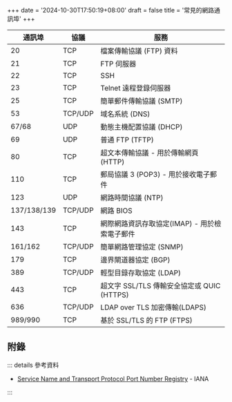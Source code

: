 +++
date = '2024-10-30T17:50:19+08:00'
draft = false
title = '常見的網路通訊埠'
+++


| 通訊埠      | 協議    | 服務                                          |
| ----------- | ------- | --------------------------------------------- |
| 20          | TCP     | 檔案傳輸協議 (FTP) 資料                       |
| 21          | TCP     | FTP 伺服器                                    |
| 22          | TCP     | SSH                                           |
| 23          | TCP     | Telnet 遠程登錄伺服器                         |
| 25          | TCP     | 簡單郵件傳輸協議 (SMTP)                       |
| 53          | TCP/UDP | 域名系統 (DNS)                                |
| 67/68       | UDP     | 動態主機配置協議 (DHCP)                       |
| 69          | UDP     | 普通 FTP (TFTP)                               |
| 80          | TCP     | 超文本傳輸協議 - 用於傳輸網頁 (HTTP)          |
| 110         | TCP     | 郵局協議 3 (POP3) - 用於接收電子郵件          |
| 123         | UDP     | 網路時間協議 (NTP)                            |
| 137/138/139 | TCP/UDP | 網路 BIOS                                     |
| 143         | TCP     | 網際網路資訊存取協定(IMAP) - 用於檢索電子郵件 |
| 161/162     | TCP/UDP | 簡單網路管理協定 (SNMP)                       |
| 179         | TCP     | 邊界閘道器協定 (BGP)                          |
| 389         | TCP/UDP | 輕型目錄存取協定 (LDAP)                       |
| 443         | TCP     | 超文字 SSL/TLS 傳輸安全協定或 QUIC (HTTPS)    |
| 636         | TCP/UDP | LDAP over TLS 加密傳輸(LDAPS)                 |
| 989/990     | TCP     | 基於 SSL/TLS 的 FTP (FTPS)                    |

## 附錄

::: details 參考資料

- [Service Name and Transport Protocol Port Number Registry](https://www.iana.org/assignments/service-names-port-numbers/service-names-port-numbers.xhtml) - IANA

:::
